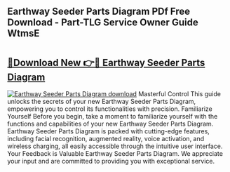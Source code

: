 ## Earthway Seeder Parts Diagram PDf Free Download - Part-TLG Service Owner Guide WtmsE

# <h2><a href="http://dfmurhu.blite.top/?on=Earthway+Seeder+Parts+Diagram">🔗Download New 👉🔴 Earthway Seeder Parts Diagram</a></h2>

[![Earthway Seeder Parts Diagram download](https://i.imgur.com/lujVjoI.png)](http://dfmurhu.blite.top/?on=Earthway+Seeder+Parts+Diagram)
Masterful Control This guide unlocks the secrets of your new Earthway Seeder Parts Diagram, empowering you to control its functionalities with precision. Familiarize Yourself Before you begin, take a moment to familiarize yourself with the functions and capabilities of your new Earthway Seeder Parts Diagram. Earthway Seeder Parts Diagram is packed with cutting-edge features, including facial recognition, augmented reality, voice activation, and wireless charging, all easily accessible through the intuitive user interface. Your Feedback is Valuable Earthway Seeder Parts Diagram. We appreciate your input and are committed to providing you with exceptional service.
